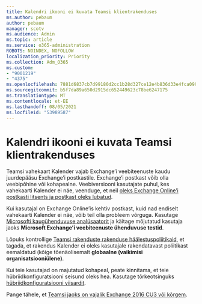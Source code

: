 ```yaml
---
title: Kalendri ikooni ei kuvata Teamsi klientrakenduses
ms.author: pebaum
author: pebaum
manager: scotv
ms.audience: Admin
ms.topic: article
ms.service: o365-administration
ROBOTS: NOINDEX, NOFOLLOW
localization_priority: Priority
ms.collection: Adm_O365
ms.custom:
- "9001219"
- "4375"
ms.openlocfilehash: 7881d6837cb7d99180d2cc1b28d327ce12e4b836d33e4fca099569d4f72510fa
ms.sourcegitcommit: b5f7da89a650d2915dc652449623c78be6247175
ms.translationtype: MT
ms.contentlocale: et-EE
ms.lasthandoff: 08/05/2021
ms.locfileid: "53989587"
---
```

# <a name="calendar-icon-not-showing-in-teams-client"></a>Kalendri ikooni ei kuvata Teamsi klientrakenduses

Teamsi vahekaart Kalender vajab Exchange’i veebiteenuste kaudu juurdepääsu Exchange’i postkastile. Exchange’i postkast võib olla veebipõhine või kohapealne. Veebiversiooni kasutajate puhul, kes vahekaarti Kalender ei näe, veenduge, et neil [oleks Exchange Online’i postkasti litsents ja postkast oleks lubatud](https://docs.microsoft.com/exchange/recipients-in-exchange-online/create-user-mailboxes).

Kui kasutajal on Exchange Online’is kehtiv postkast, kuid nad endiselt vahekaarti Kalender ei näe, võib teil olla probleem võrguga. Kasutage [Microsofti kaugühenduvuse analüsaatorit](https://testconnectivity.microsoft.com/) ja käitage mõjutatud kasutaja jaoks **Microsoft Exchange’i veebiteenuste ühenduvuse testid**.

Lõpuks kontrollige [Teamsi rakenduste rakenduse häälestuspoliitikaid](https://admin.teams.microsoft.com/policies/app-setup), et tagada, et rakendus Kalender ei oleks kasutajale rakendatavast poliitikast eemaldatud (kõige tõenäolisemalt **globaalne (vaikimisi organisatsiooniülene)**.

Kui teie kasutajad on majutatud kohapeal, peate kinnitama, et teie hübriidkonfiguratsiooni seisund oleks hea. Kasutage tõrkeotsinguks [hübriidkonfiguratsiooni viisardit](https://docs.microsoft.com/exchange/hybrid-deployment/hybrid-agent).

Pange tähele, et [Teamsi jaoks on vajalik Exchange 2016 CU3 või kõrgem](https://docs.microsoft.com/microsoftteams/exchange-teams-interact).
